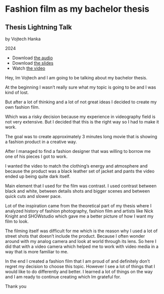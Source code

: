# Fashion film as my bachelor thesis

## Thesis Lightning Talk

by Vojtech Hanka

2024

- Download [the audio](assets/Hanka_Thesis_Audio.m4a)
- Download [the slides](assets/Hanka_Thesis_Slides.pdf)
- Watch [the video](assets/Hanka_Thesis_Video.mp4)

Hey, Im Vojtech and I am going to be talking about my bachelor thesis.

At the beginning I wasn’t really sure what my topic is going to be and I was kind of lost.

But after a lot of thinking and a lot of not great ideas I decided to create my own fashion film.

Which was a risky decision because my experience in videography field is not very extensive. But I decided that this is the right way so I had to make it work.

The goal was to create approximately 3 minutes long movie that is showing a fashion product in a creative way.

After I managed to find a fashion designer that was willing to borrow me one of his pieces I got to work.

I wanted the video to match the clothing’s energy and atmosphere and because the product was a black leather set of jacket and pants the video ended up being quite dark itself.

Main element that I used for the film was contrast. I used contrast between black and white, between details shots and bigger scenes and between quick cuts and slower pace.

Lot of the inspiration came from the theoretical part of my thesis where I analyzed history of fashion photography, fashion film and artists like Nick Knight and SHOWstudio which gave me a better picture of how I want my film to look.

The filming itself was difficult for me which is the reason why I used a lot of street shots that doesn’t include the product. Because I often wonder around with my analog camera and look at world through its lens. So here I did that with a video camera which helped me to work with video media in a way that is more familiar to me.

In the end I created a fashion film that I am proud of and definitely don’t regret my decision to choose this topic. However I see a lot of things that I would like to do differently and better. I learned a lot of things on the way and I am ready to continue creating which Im grateful for.

Thank you
